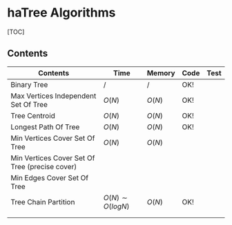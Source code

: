 # haTree Algorithms



[TOC]



## Contents

| Contents                                       | Time                | Memory | Code | Test |
| ---------------------------------------------- | ------------------- | ------ | ---- | ---- |
| Binary Tree                                    | $/$                 | $/$    | OK!  |      |
| Max Vertices Independent Set Of Tree           | $O(N)$              | $O(N)$ | OK!  |      |
| Tree Centroid                                  | $O(N)$              | $O(N)$ | OK!  |      |
| Longest Path Of Tree                           | $O(N)$              | $O(N)$ | OK!  |      |
| Min Vertices Cover Set Of Tree                 | $O(N)$              | $O(N)$ |      |      |
| Min Vertices Cover Set Of Tree (precise cover) |                     |        |      |      |
| Min Edges Cover Set Of Tree                    |                     |        |      |      |
| Tree Chain Partition                           | $O(N) \sim O(logN)$ | $O(N)$ | OK!  |      |
|                                                |                     |        |      |      |
|                                                |                     |        |      |      |

